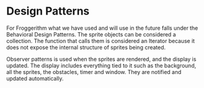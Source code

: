 # Design Patterns

For Froggerithm what we have used and will use in the future 
falls under the Behavioral Design Patterns. 
The sprite objects can be considered a collection.
The function that calls them is considered an Iterator 
because it does not expose the internal structure of 
sprites being created.  

Observer patterns is used when the sprites are rendered,
and the display is updated. The display includes everything 
tied to it such as the background, all the sprites, the obstacles,
timer and window. They are notified and updated automatically. 




